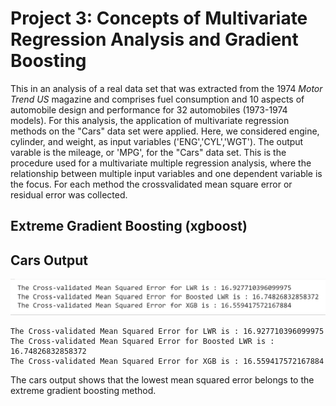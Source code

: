 # Project 3: Concepts of Multivariate Regression Analysis and Gradient Boosting

This in an analysis of a real data set that was extracted from the 1974 *Motor Trend US* magazine and comprises fuel consumption and 10 aspects of automobile design and performance for 32 automobiles (1973-1974 models). For this analysis, the application of multivariate regression methods on the "Cars" data set were applied. Here, we considered engine, cylinder, and weight, as input variables ('ENG','CYL','WGT'). The output varable is the mileage, or 'MPG', for the "Cars" data set. This is the procedure used for a multivariate multiple regression analysis, where the relationship between multiple input variables and one dependent variable is the focus. For each method the crossvalidated mean square error or residual error was collected.

## Extreme Gradient Boosting (xgboost)


## Cars Output
![](p3_cars_output.png)

```
The Cross-validated Mean Squared Error for LWR is : 16.927710396099975
The Cross-validated Mean Squared Error for Boosted LWR is : 16.74826832858372
The Cross-validated Mean Squared Error for XGB is : 16.559417572167884
```
The cars output shows that the lowest mean squared error belongs to the extreme gradient boosting method.
